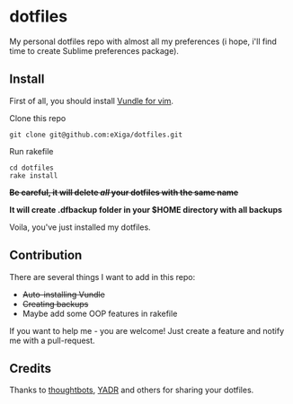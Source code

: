 dotfiles
========

My personal dotfiles repo with almost all my preferences (i hope, i'll find time to create Sublime preferences package).


Install
-------

First of all, you should install [Vundle for vim](https://github.com/gmarik/Vundle.vim).

Clone this repo

```
git clone git@github.com:eXiga/dotfiles.git
```
Run rakefile

```
cd dotfiles
rake install
```

~~**Be careful, it will delete _all_ your dotfiles with the same name**~~

**It will create .dfbackup folder in your $HOME directory with all backups**

Voila, you've just installed my dotfiles.

Contribution
------------

There are several things I want to add in this repo:

* ~~Auto-installing Vundle~~
* ~~Creating backups~~
* Maybe add some OOP features in rakefile

If you want to help me - you are welcome! Just create a feature and notify me with a pull-request.

Credits
-------

Thanks to [thoughtbots](https://github.com/thoughtbot), [YADR](https://github.com/skwp/dotfiles) and others for sharing your dotfiles.
